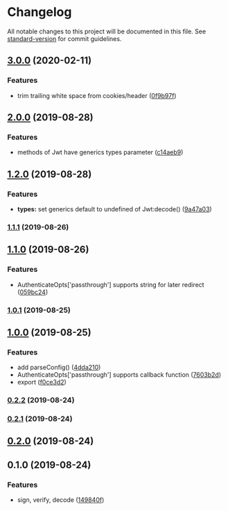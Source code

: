 # Changelog

All notable changes to this project will be documented in this file. See [standard-version](https://github.com/conventional-changelog/standard-version) for commit guidelines.

## [3.0.0](https://github.com/waitingsong/egg-jwt/compare/v2.0.0...v3.0.0) (2020-02-11)


### Features

* trim trailing white space from cookies/header ([0f9b97f](https://github.com/waitingsong/egg-jwt/commit/0f9b97fac586b90e2ec0ec58b8697e0e8b987a9f))

## [2.0.0](https://github.com/waitingsong/egg-jwt/compare/v1.2.0...v2.0.0) (2019-08-28)


### Features

* methods of Jwt have generics types parameter ([c14aeb9](https://github.com/waitingsong/egg-jwt/commit/c14aeb9))

## [1.2.0](https://github.com/waitingsong/egg-jwt/compare/v1.1.1...v1.2.0) (2019-08-28)


### Features

* **types:** set generics default to undefined of Jwt:decode() ([9a47a03](https://github.com/waitingsong/egg-jwt/commit/9a47a03))

### [1.1.1](https://github.com/waitingsong/egg-jwt/compare/v1.1.0...v1.1.1) (2019-08-26)

## [1.1.0](https://github.com/waitingsong/egg-jwt/compare/v1.0.1...v1.1.0) (2019-08-26)


### Features

* AuthenticateOpts['passthrough'] supports string for later redirect ([059bc24](https://github.com/waitingsong/egg-jwt/commit/059bc24))

### [1.0.1](https://github.com/waitingsong/egg-jwt/compare/v1.0.0...v1.0.1) (2019-08-25)

## [1.0.0](https://github.com/waitingsong/egg-jwt/compare/v0.2.2...v1.0.0) (2019-08-25)


### Features

* add parseConfig() ([4dda210](https://github.com/waitingsong/egg-jwt/commit/4dda210))
* AuthenticateOpts['passthrough'] supports callback function ([7603b2d](https://github.com/waitingsong/egg-jwt/commit/7603b2d))
* export ([f0ce3d2](https://github.com/waitingsong/egg-jwt/commit/f0ce3d2))

### [0.2.2](https://github.com/waitingsong/egg-jwt/compare/v0.2.1...v0.2.2) (2019-08-24)

### [0.2.1](https://github.com/waitingsong/egg-jwt/compare/v0.2.0...v0.2.1) (2019-08-24)

## [0.2.0](https://github.com/waitingsong/egg-jwt/compare/v0.1.0...v0.2.0) (2019-08-24)

## 0.1.0 (2019-08-24)


### Features

* sign, verify, decode ([149840f](https://github.com/waitingsong/egg-jwt/commit/149840f))
